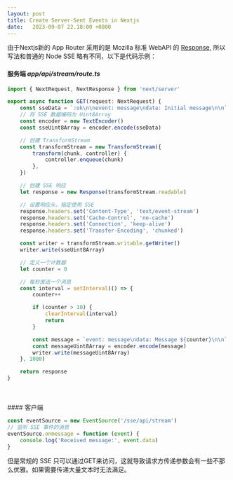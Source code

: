 ```yaml
---
layout: post
title: Create Server-Sent Events in Nextjs
date:   2023-09-07 22.18:00 +0800
---
```


由于Nextjs新的 App Router 采用的是 Mozilla 标准 WebAPI 的 [Response](https://developer.mozilla.org/en-US/docs/Web/API/Response), 所以写法和普通的 Node SSE 略有不同，以下是代码示例：

#### 服务端 <i>app/api/stream/route.ts</i>
```typescript
import { NextRequest, NextResponse } from 'next/server'

export async function GET(request: NextRequest) {
    const sseData = `:ok\n\nevent: message\ndata: Initial message\n\n`
    // 将 SSE 数据编码为 Uint8Array
    const encoder = new TextEncoder()
    const sseUint8Array = encoder.encode(sseData)

    // 创建 TransformStream
    const transformStream = new TransformStream({
        transform(chunk, controller) {
            controller.enqueue(chunk)
        },
    })

    // 创建 SSE 响应
    let response = new Response(transformStream.readable)

    // 设置响应头，指定使用 SSE
    response.headers.set('Content-Type', 'text/event-stream')
    response.headers.set('Cache-Control', 'no-cache')
    response.headers.set('Connection', 'keep-alive')
    response.headers.set('Transfer-Encoding', 'chunked')

    const writer = transformStream.writable.getWriter()
    writer.write(sseUint8Array)

    // 定义一个计数器
    let counter = 0

    // 每秒发送一个消息
    const interval = setInterval(() => {
        counter++

        if (counter > 10) {
            clearInterval(interval)
            return
        }

        const message = `event: message\ndata: Message ${counter}\n\n`
        const messageUint8Array = encoder.encode(message)
        writer.write(messageUint8Array)
    }, 1000)

    return response
}
```

<br />
<br />
#### 客户端

```typescript
const eventSource = new EventSource('/sse/api/stream')
// 监听 SSE 事件的消息
eventSource.onmessage = function (event) {
    console.log('Received message:', event.data)
}
```

但是常规的 SSE 只可以通过GET来访问，这就导致请求方传递参数会有一些不那么优雅。如果需要传递大量文本时无法满足。
